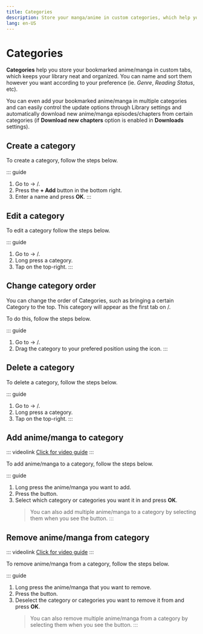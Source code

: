 ```yaml
---
title: Categories
description: Store your manga/anime in custom categories, which help you keep your library neat and organized.
lang: en-US
---
```


# Categories

**Categories** help you store your bookmarked anime/manga in custom tabs, which keeps your library neat and organized. You can name and sort them however you want according to your preference (ie. _Genre_, _Reading Status_, etc).

You can even add your bookmarked anime/manga in multiple categories and can easily control the update options through Library settings and automatically download new anime/manga episodes/chapters from certain categories (if **Download new chapters** option is enabled in **Downloads** settings).

## Create a category

To create a category, follow the steps below.

::: guide
1. Go to <NavigationText item="more"/> → <NavigationText item="anime_categories"/>/<NavigationText item="manga_categories"/>.
1. Press the **+ Add**  button in the bottom right.
1. Enter a name and press **OK**.
:::

## Edit a category

To edit a category follow the steps below.

::: guide
1. Go to <NavigationText item="more"/> → <NavigationText item="anime_categories"/>/<NavigationText item="manga_categories"/>.
1. Long press a category.
1. Tap <NavigationText item="edit"/> on the top-right.
:::

## Change category order

You can change the order of Categories, such as bringing a certain Category to the top. This category will appear as the first tab on <NavigationText item="anime_library"/>/<NavigationText item="manga_library"/>.

To do this, follow the steps below.

::: guide
1. Go to <NavigationText item="more"/> → <NavigationText item="anime_categories"/>/<NavigationText item="manga_categories"/>.
1. Drag the category to your prefered position using the <NavigationText item="reorder"/> icon.
:::

## Delete a category

To delete a category, follow the steps below.

::: guide
1. Go to <NavigationText item="more"/> → <NavigationText item="anime_categories"/>/<NavigationText item="manga_categories"/>.
1. Long press a category.
1. Tap <NavigationText item="delete"/> on the top-right.
:::

## Add anime/manga to category

::: videolink
[<MaterialIcon icon="videocam"/> Click for video guide](/assets/guides_category-add-to.webm)
:::

To add anime/manga to a category, follow the steps below.

::: guide
1. Long press the anime/manga you want to add.
2. Press the <NavigationText item="set_categories"/> button.
3. Select which category or categories you want it in and press **OK**.
	> You can also add multiple anime/manga to a category by selecting them when you see the <NavigationText item="set_categories"/> button.
:::

## Remove anime/manga from category

::: videolink
[<MaterialIcon icon="videocam"/> Click for video guide](/assets/guides_category-remove-from.webm)
:::

To remove anime/manga from a category, follow the steps below.

::: guide
1. Long press the anime/manga that you want to remove.
1. Press the <NavigationText item="set_categories"/> button.
1. Deselect the category or categories you want to remove it from and press **OK**.
	> You can also remove multiple anime/manga from a category by selecting them when you see the <NavigationText item="set_categories"/> button.
:::
